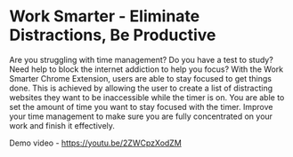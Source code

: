 # Work Smarter - Eliminate Distractions, Be Productive

Are you struggling with time management? Do you have a test to study? Need help to block the internet addiction to help you focus? With the Work Smarter Chrome Extension, users are able to stay focused to get things done. This is achieved by allowing the user to create a list of distracting websites they want to be inaccessible while the timer is on. You are able to set the amount of time you want to stay focused with the timer. Improve your time management to make sure you are fully concentrated on your work and finish it effectively.

Demo video - https://youtu.be/2ZWCpzXodZM
